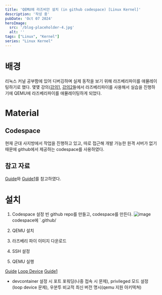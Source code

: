 ```yaml
---
title: 'QEMU에 라즈비안 설치 (in github codespace) [Linux Kernel]'
description: '작성 중'
pubDate: 'Oct 07 2024'
heroImage: 
  src: '/blog-placeholder-4.jpg'
  alt: ''
tags: ["Linux", "Kernel"]
series: "Linux Kernel"
---
```


# 배경
리눅스 커널 공부함에 있어 디버깅하며 실제 동작을 보기 위해 라즈베리파이를 애뮬레이팅하기로 했다. 
몇몇 강의([강의1](http://www.kocw.net/home/search/kemView.do?kemId=1266434), [강의2](https://www.inflearn.com/roadmaps/1668)들에서 
라즈베리파이를 사용해서 실습을 진행하기에 QEMU에 라즈베리파이를 애뮬레이팅하게 되었다.

# Material
## Codespace
현재 군대 사지방에서 작업을 진행하고 있고, 따로 접근해 개발 가능한 원격 서버가 없기 때문에 github에서 제공하는 codespace를 사용하였다.
## 참고 자료
[Guide](https://azeria-labs.com/emulate-raspberry-pi-with-qemu/)와 [Guide1](https://interrupt.memfault.com/blog/emulating-raspberry-pi-in-qemu)를 참고하였다.

# 설치
1. Codespace 설정
빈 github repo를 만들고, codespace를 만든다.
![image](https://github.com/user-attachments/assets/f8f96eb3-f708-4a8a-afe9-306caac1f2d8)
codespace에 `.github/


3. QEMU 설치
4. 라즈베리 파이 이미지 다운로드
5. SSH 설정
6. QEMU 실행

[Guide](https://azeria-labs.com/emulate-raspberry-pi-with-qemu/)
[Loop Device](https://www.lenovo.com/us/en/glossary/loop-device/?orgRef=https%253A%252F%252Fwww.google.com%252F&srsltid=AfmBOooEigEwZHL0w-3GUvmXSuVx3iexUbaKzVzSxkJUXrgS3p4uIlkH)
[Guide1](https://interrupt.memfault.com/blog/emulating-raspberry-pi-in-qemu)
* devcontainer 설정 시 포트 포워딩(나중 접속 시 문제), privileged 모드 설정(loop device 문제), 우분투 비교적 최신 버전 명시(qemu 지원 아키텍쳐)
